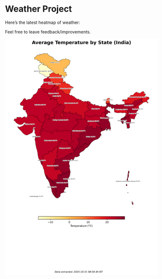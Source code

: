 # Weather Project

Here’s the latest heatmap of weather:

Feel free to leave feedback/improvements.

![India Heatmap](docs/assets/india_heatmap.png?v=042B01)

